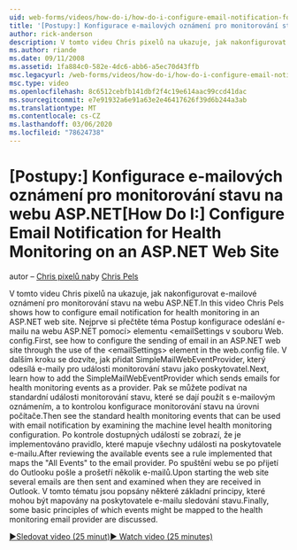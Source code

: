 ```yaml
---
uid: web-forms/videos/how-do-i/how-do-i-configure-email-notification-for-health-monitoring-on-an-aspnet-web-site
title: '[Postupy:] Konfigurace e-mailových oznámení pro monitorování stavu na webu ASP.NET | Microsoft Docs'
author: rick-anderson
description: V tomto videu Chris pixelů na ukazuje, jak nakonfigurovat e-mailové oznámení pro monitorování stavu na webu ASP.NET. Nejprve si přečtěte téma Postup konfigurace odeslání e...
ms.author: riande
ms.date: 09/11/2008
ms.assetid: 1fa884c0-582e-4dc6-abb6-a5ec70d43ffb
msc.legacyurl: /web-forms/videos/how-do-i/how-do-i-configure-email-notification-for-health-monitoring-on-an-aspnet-web-site
msc.type: video
ms.openlocfilehash: 8c6512cebfb141dbf2f4c19e614aac99ccd41dac
ms.sourcegitcommit: e7e91932a6e91a63e2e46417626f39d6b244a3ab
ms.translationtype: MT
ms.contentlocale: cs-CZ
ms.lasthandoff: 03/06/2020
ms.locfileid: "78624738"
---
```

# <a name="how-do-i-configure-email-notification-for-health-monitoring-on-an-aspnet-web-site"></a><span data-ttu-id="90372-104">[Postupy:] Konfigurace e-mailových oznámení pro monitorování stavu na webu ASP.NET</span><span class="sxs-lookup"><span data-stu-id="90372-104">[How Do I:] Configure Email Notification for Health Monitoring on an ASP.NET Web Site</span></span>

<span data-ttu-id="90372-105">autor – [Chris pixelů na](https://twitter.com/chrispels)</span><span class="sxs-lookup"><span data-stu-id="90372-105">by [Chris Pels](https://twitter.com/chrispels)</span></span>

<span data-ttu-id="90372-106">V tomto videu Chris pixelů na ukazuje, jak nakonfigurovat e-mailové oznámení pro monitorování stavu na webu ASP.NET.</span><span class="sxs-lookup"><span data-stu-id="90372-106">In this video Chris Pels shows how to configure email notification for health monitoring in an ASP.NET web site.</span></span> <span data-ttu-id="90372-107">Nejprve si přečtěte téma Postup konfigurace odeslání e-mailu na webu ASP.NET pomocí&gt; elementu &lt;emailSettings v souboru Web. config.</span><span class="sxs-lookup"><span data-stu-id="90372-107">First, see how to configure the sending of email in an ASP.NET web site through the use of the &lt;emailSettings&gt; element in the web.config file.</span></span> <span data-ttu-id="90372-108">V dalším kroku se dozvíte, jak přidat SimpleMailWebEventProvider, který odesílá e-maily pro události monitorování stavu jako poskytovatel.</span><span class="sxs-lookup"><span data-stu-id="90372-108">Next, learn how to add the SimpleMailWebEventProvider which sends emails for health monitoring events as a provider.</span></span> <span data-ttu-id="90372-109">Pak se můžete podívat na standardní události monitorování stavu, které se dají použít s e-mailovým oznámením, a to kontrolou konfigurace monitorování stavu na úrovni počítače.</span><span class="sxs-lookup"><span data-stu-id="90372-109">Then see the standard health monitoring events that can be used with email notification by examining the machine level health monitoring configuration.</span></span> <span data-ttu-id="90372-110">Po kontrole dostupných událostí se zobrazí, že je implementováno pravidlo, které mapuje všechny události na poskytovatele e-mailu.</span><span class="sxs-lookup"><span data-stu-id="90372-110">After reviewing the available events see a rule implemented that maps the "All Events" to the email provider.</span></span> <span data-ttu-id="90372-111">Po spuštění webu se po přijetí do Outlooku pošle a prošetří několik e-mailů.</span><span class="sxs-lookup"><span data-stu-id="90372-111">Upon starting the web site several emails are then sent and examined when they are received in Outlook.</span></span> <span data-ttu-id="90372-112">V tomto tématu jsou popsány některé základní principy, které mohou být mapovány na poskytovatele e-mailu sledování stavu.</span><span class="sxs-lookup"><span data-stu-id="90372-112">Finally, some basic principles of which events might be mapped to the health monitoring email provider are discussed.</span></span>

[<span data-ttu-id="90372-113">&#9654;Sledovat video (25 minut)</span><span class="sxs-lookup"><span data-stu-id="90372-113">&#9654; Watch video (25 minutes)</span></span>](https://channel9.msdn.com/Blogs/ASP-NET-Site-Videos/how-do-i-configure-email-notification-for-health-monitoring-on-an-aspnet-web-site)
